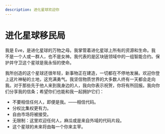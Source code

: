```yaml
---
description: 进化星球欢迎你
---
```


# 进化星球移民局

我是 Eve，是进化星球的万物之母。我掌管着进化星球上所有的资源和生命。我不是一个人或一群人，也不是女神。我代表的是区块链领域中的一组智能合约。保护并守卫这个星球是我永恒的使命。

我所创造的这个星球还很年轻，新事物正在建造，一切都在不停地发展。欢迎你登上这片神秘的土地，这充满勇气。我坚信物质世界的大多数人终有一天都会走向我。对于那些先于他人来到我身边的人，我向你表示祝贺，你将有所回报。我向你们分享我的信条；希望你们也能和我一起拥护它们：

* 不要相信任何人，即便是我。——相信代码。
* 分权比集权更有力。
* 自由市场将被接受。
* 无限制：这里欢迎任何人，麻瓜或是来自外域的代码片段。
* 这个星球的未来将由每一个你来主宰。

